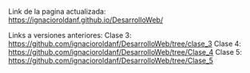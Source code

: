
Link de la pagina actualizada:
https://ignacioroldanf.github.io/DesarrolloWeb/

Links a versiones anteriores:
Clase 3: https://github.com/ignacioroldanf/DesarrolloWeb/tree/clase_3
Clase 4: https://github.com/ignacioroldanf/DesarrolloWeb/tree/Clase_4
Clase 5: https://github.com/ignacioroldanf/DesarrolloWeb/tree/Clase_5
